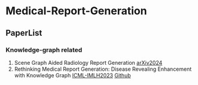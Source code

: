 # Medical-Report-Generation

## PaperList

### Knowledge-graph related
1. Scene Graph Aided Radiology Report Generation [arXiv2024](https://arxiv.org/abs/2403.05687)
2. Rethinking Medical Report Generation: Disease Revealing Enhancement with Knowledge Graph [ICML-IMLH2023](https://arxiv.org/abs/2307.12526) [Github](https://github.com/Wangyixinxin/MRG-KG)
